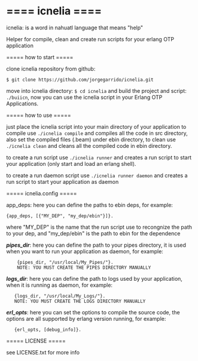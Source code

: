 ==== icnelia ==== 
====

 icnelia: is a word in nahuatl language that means "help"

 Helper for compile, clean and create run scripts for your erlang OTP application

 ===== how to start =====

 clone icnelia repository from github:

	$ git clone https://github.com/jorgegarrido/icnelia.git

 move into icnelia directory: ```$ cd icnelia``` and build the project and script: ```./buiicn```, now you can use 
 the icnelia script in your Erlang OTP Applications.

 ===== how to use =====

 just place the icnelia script into your main directory of your application to compile use ```./icnelia compile``` and 
 compiles all the code in src directory, also set the compiled files (.beam) under ebin directory, to 
 clean use ```./icnelia clean``` and cleans all the compiled code in ebin directory.

 to create a run script use ```./icnelia runner``` and creates a run script to start your application 
 (only start and load an erlang shell).

 to create a run daemon script use ```./icnelia runner daemon``` and creates a run script to start your application 
 as daemon

 ===== icnelia.config =====
 
 app_deps: here you can define the paths to ebin deps, for example:
		
	{app_deps, [{"MY_DEP", "my_dep/ebin"}]}.

 where "MY_DEP" is the name that the run script use to recongnize the path to your dep, and "my_dep/ebin" is the path 
 to ebin for the dependence

 ***pipes_dir***: here you can define the path to your pipes directory, it is used when you want to run your application as daemon, for example:

	    {pipes_dir, "/usr/local/My_Pipes/"}.	    
	    NOTE: YOU MUST CREATE THE PIPES DIRECTORY MANUALLY
 
 ***logs_dir***: here you can define the path to logs used by your application, when it is running as daemon, for example:

	   {logs_dir, "/usr/local/My_Logs/"}.
	   NOTE: YOU MUST CREATE THE LOGS DIRECTORY MANUALLY

 ***erl_opts***: here you can set the options to compile the source code, the options are all supported by erlang version running, for example:

	   {erl_opts, [debug_info]}.

 ===== LICENSE =====
 
 see LICENSE.txt for more info
